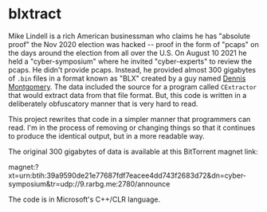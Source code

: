 # blxtract

Mike Lindell is a rich American businessman who claims he has "absolute proof" the Nov 2020 election
was hacked -- proof in the form of "pcaps" on the days around the election from all over the U.S.
On August 10 2021 he held a "cyber-symposium" where he invited "cyber-experts" to review the pcaps.
He didn't provide pcaps. Instead, he provided almost 300 gigabytes of `.bin` files in a format
known as "BLX" created by a guy named [Dennis Montgomery](https://https://en.wikipedia.org/wiki/Dennis_L._Montgomery).
The data included the source for a program called `CExtractor` that would extract data from that
file format. But, this code is written in a deliberately obfuscatory manner that is very hard to
read.

This project rewrites that code in a simpler manner that programmers can read. I'm in the process
of removing or changing things so that it continues to produce the identical output, but in
a more readable way.

The original 300 gigabytes of data is available at this BitTorrent magnet link:

  magnet:?xt=urn:btih:39a9590de21e77687fdf7eacee4dd743f2683d72&dn=cyber-symposium&tr=udp://9.rarbg.me:2780/announce

The code is in Microsoft's C++/CLR language. 


